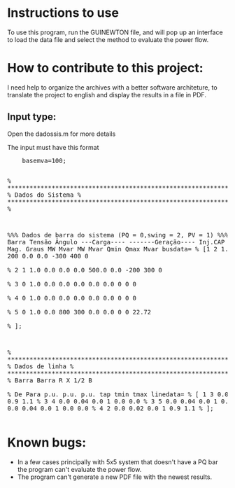 <!DOCTYPE html>
<html>
<head>
</head>
  <body>
    <h1>Instructions to use</h1>
    <p> To use this program, run the GUINEWTON file, and will pop up an interface to load the data file and select the method to evaluate the power flow.</p>
    <h1> How to contribute to this project: </h1>
    <p> I need help to organize the archives with a better software architeture, to translate the project to english and display the results in a file in PDF. </p>
    <h2>Input type: </h2>
    <p>Open the dadossis.m for more details</p>
    <p>The input must have this format<p>
    <pre>
    basemva=100;

% ********************************************************************** %
%                             Dados do Sistema
% ********************************************************************** %

%%% Dados de barra do sistema (PQ = 0,swing = 2, PV = 1)
%%%
%        Barra Barra  Tensão  Ângulo   ---Carga----    -------Geração----     Inj.CAP
%        No    Tipo    Mag.    Graus    MW    Mvar      MW  Mvar  Qmin Qmax    Mvar
busdata=
%        [1       2     1.0     0.0     500    200       0.0  0.0   -300 400      0   
%         2       1     1.0     0.0     0.0    0.0     500.0  0.0   -200 300      0   
%         3       0     1.0     0.0     0.0    0.0       0.0  0.0     0   0       0    
%         4       0     1.0     0.0     0.0    0.0       0.0  0.0     0   0       0    
%         5       0     1.0     0.0     800    300       0.0  0.0     0   0     22.72  
%         ];
        

% ********************************************************************** %
%                             Dados de linha
% ********************************************************************** %
%         Barra  Barra    R      X     1/2 B   
%         De     Para    p.u.   p.u.   p.u.   tap   tmin tmax
linedata=
%         [ 1      3      0.0    0.02   0.0     1     0.9  1.1
%           3      4      0.0    0.04   0.0     1     0.0  0.0
%           3      5      0.0    0.04   0.0     1     0.0  0.0
%           4      5      0.0    0.04   0.0     1     0.0  0.0
%           4      2      0.0    0.02   0.0     1     0.9  1.1
%          ];
          </pre>
    
   <h1> Known bugs:</h1>
    
   <ul>
    <li>  In a few cases principally with 5x5 system that doesn't have a PQ bar the program can't evaluate the power flow. </li>
    <li> The program can't generate a new PDF file with the newest results. </li>
    </ul>
   
    
    
  </body>
  </html>
  
